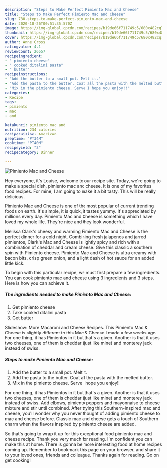 ```yaml
---
description: "Steps to Make Perfect Pimiento Mac and Cheese"
title: "Steps to Make Perfect Pimiento Mac and Cheese"
slug: 730-steps-to-make-perfect-pimiento-mac-and-cheese
date: 2020-10-26T00:51:35.570Z
image: https://img-global.cpcdn.com/recipes/b19de66f711749c5/680x482cq70/pimiento-mac-and-cheese-recipe-main-photo.jpg
thumbnail: https://img-global.cpcdn.com/recipes/b19de66f711749c5/680x482cq70/pimiento-mac-and-cheese-recipe-main-photo.jpg
cover: https://img-global.cpcdn.com/recipes/b19de66f711749c5/680x482cq70/pimiento-mac-and-cheese-recipe-main-photo.jpg
author: Anne Cross
ratingvalue: 4.1
reviewcount: 26557
recipeingredient:
- " pimiento cheese"
- " cooked ditalini pasta"
- " butter"
recipeinstructions:
- "Add the butter to a small pot. Melt it."
- "Add the pasta to the butter. Coat all the pasta with the melted butter."
- "Mix in the pimiento cheese. Serve I hope you enjoy!!"
categories:
- Recipe
tags:
- pimiento
- mac
- and

katakunci: pimiento mac and 
nutrition: 234 calories
recipecuisine: American
preptime: "PT34M"
cooktime: "PT40M"
recipeyield: "3"
recipecategory: Dinner

---
```



![Pimiento Mac and Cheese](https://img-global.cpcdn.com/recipes/b19de66f711749c5/680x482cq70/pimiento-mac-and-cheese-recipe-main-photo.jpg)

Hey everyone, it's Louise, welcome to our recipe site. Today, we're going to make a special dish, pimiento mac and cheese. It is one of my favorites food recipes. For mine, I am going to make it a bit tasty. This will be really delicious.

Pimiento Mac and Cheese is one of the most popular of current trending foods on earth. It's simple, it is quick, it tastes yummy. It's appreciated by millions every day. Pimiento Mac and Cheese is something which I have loved my whole life. They're nice and they look wonderful.

Melissa Clark&#39;s cheesy and warming Pimiento Mac and Cheese is the perfect dinner for a cold night. Combining fresh jalapenos and jarred pimientos, Clark&#39;s Mac and Cheese is lightly spicy and rich with a combination of cheddar and cream cheese. Give this classic a southern spin with Pimiento cheese. Pimiento Mac and Cheese is ultra creamy with bacon bits, crisp green onion, and a light dash of hot sauce for an added little kick.


To begin with this particular recipe, we must first prepare a few ingredients. You can cook pimiento mac and cheese using 3 ingredients and 3 steps. Here is how you can achieve it.

<!--inarticleads1-->

##### The ingredients needed to make Pimiento Mac and Cheese:

1. Get  pimiento cheese
1. Take  cooked ditalini pasta
1. Get  butter


Slideshow: More Macaroni and Cheese Recipes. This Pimiento Mac &amp; Cheese is slightly different to this Mac &amp; Cheese I made a few weeks ago. For one thing, it has Pimientos in it but that&#39;s a given. Another is that it uses two cheeses, one of them is cheddar (just like mine) and monterey jack instead of swiss. 

<!--inarticleads2-->

##### Steps to make Pimiento Mac and Cheese:

1. Add the butter to a small pot. Melt it.
1. Add the pasta to the butter. Coat all the pasta with the melted butter.
1. Mix in the pimiento cheese. Serve I hope you enjoy!!


For one thing, it has Pimientos in it but that&#39;s a given. Another is that it uses two cheeses, one of them is cheddar (just like mine) and monterey jack instead of swiss. Add elbows, pimiento peppers and mayonnaise to cheese mixture and stir until combined. After trying this Southern-inspired mac and cheese, you&#39;ll wonder why you never thought of adding pimiento cheese to mac and cheese before. Classic mac and cheese gets a touch of Southern charm when the flavors inspired by pimiento cheese are added. 

So that's going to wrap it up for this exceptional food pimiento mac and cheese recipe. Thank you very much for reading. I'm confident you can make this at home. There is gonna be more interesting food at home recipes coming up. Remember to bookmark this page on your browser, and share it to your loved ones, friends and colleague. Thanks again for reading. Go on get cooking!

